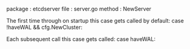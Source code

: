 
package : etcdserver
file : server.go
method : NewServer

The first time through on startup this case gets called by default:
case !haveWAL && cfg.NewCluster:

Each subsequent call this case gets called:
case haveWAL:
